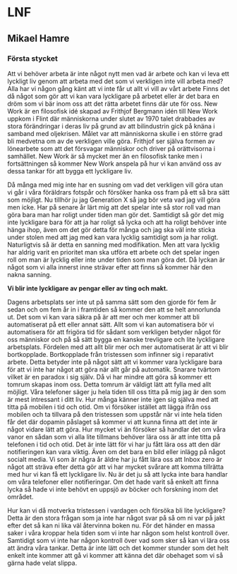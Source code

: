# LNF

## Mikael Hamre

### Första stycket

Att vi behöver arbeta är inte något nytt men vad är arbete och kan vi leva ett lyckligt liv genom att arbeta med det som vi verkligen inte vill arbeta med? Alla har vi någon gång känt att vi inte får ut allt vi vill av vårt arbete Finns det då något som gör att vi kan vara lyckligare på arbetet eller är det bara en dröm som vi bär inom oss att det rätta arbetet finns där ute för oss. New Work är en filosofisk idé skapad av Frithjof Bergmann idén till New Work uppkom i Flint där människorna under slutet av 1970 talet drabbades av stora förändringar i deras liv på grund av att bilindustrin gick på knäna i samband med oljekrisen. Målet var att människorna skulle i en större grad bli medvetna om av de verkligen ville göra. Frithjof ser själva formen av lönearbete som att det försvagar människor och driver på orättvisorna i samhället. New Work är så mycket mer än en filosofisk tanke men i fortsättningen så kommer New Work anspela på hur vi kan använd oss av dessa tankar för att bygga ett lyckligare liv.

Då många med mig inte har en susning om vad det verkligen vill göra utan vi går i våra föräldrars fotspår och försöker hanka oss fram på ett så bra sätt som möjligt. Nu tillhör ju jag Generation X så jag bör veta vad jag vill göra men icke. Har på senare år lärt mig att det spelar inte så stor roll vad man göra bara man har roligt under tiden man gör det. Samtidigt så gör det mig inte lyckligare bara för att ja har roligt så lycka och att ha roligt behöver inte hänga ihop, även om det gör detta för många och jag ska väl inte sticka under stolen med att jag med kan vara lycklig samtidigt som ja har roligt. Naturligtvis så är detta en sanning med modifikation. Men att vara lycklig har aldrig varit en prioritet man ska utföra ett arbete och det spelar ingen roll om man är lycklig eller inte under tiden som man göra det. Då lyckan är något som vi alla innerst inne strävar efter att finns så kommer här den nakna sanning.

**Vi blir inte lyckligare av pengar eller av ting och makt.**

Dagens arbetsplats ser inte ut på samma sätt som den gjorde för fem år sedan och om fem år in i framtiden så kommer den att se helt annorlunda ut. Det som vi kan vara säkra på är att mer och mer kommer att bli automatiserat på ett eller annat sätt. Allt som vi kan automatisera bör vi automatisera för att frigöra tid för sådant som verkligen betyder något för oss människor och på så sätt bygga en kanske trevligare och lite lyckligare arbetsplats. Fördelen med att allt blir mer och mer automatiserat är att vi blir bortkopplade. Bortkopplade från tristessen som infinner sig i reparativt arbete. Detta betyder inte på något sätt att vi kommer vara lyckligare bara för att vi inte har något att göra när allt går på automatik. Snarare tvärtom vilket är en paradox i sig själv. Då vi har mindre att göra så kommer ett tomrum skapas inom oss. Detta tomrum är väldigt lätt att fylla med allt möjligt. Våra telefoner säger ju hela tiden till oss titta på mig jag är den som är mest intressant i ditt liv. Hur många känner inte igen sig själva med att titta på mobilen i tid och otid. Om vi försöker istället att lägga ifrån oss mobilen och ta tillvara på den tristessen som uppstår när vi inte hela tiden får det där dopamin påslaget så kommer vi att kunna finna att det inte är något vidare lätt att göra. Hur mycket vi än försöker så handlar det om våra vanor en sådan som vi alla lite tillmans behöver lära oss är att inte titta på telefonen i tid och otid. Det är inte lätt för vi har ju fått lära oss att den där notifieringen kan vara viktig. Även om det bara en bild eller inlägg på något socialt media. Vi som är några år äldre har ju fått lära oss att Inbox zero är något att sträva efter detta gör att vi har mycket svårare att komma tillrätta med hur vi kan få ett lyckligare liv. Nu är det ju så att lycka inte bara handlar om våra telefoner eller notifieringar. Om det hade varit så enkelt att finna lycka så hade vi inte behövt en uppsjö av böcker och forskning inom det området.

Hur kan vi då motverka tristessen i vardagen och försöka bli lite lyckligare? Detta är den stora frågan som ja inte har något svar på så om ni var på jakt efter det så kan ni lika väl återvinna boken nu. För det händer en massa saker i våra kroppar hela tiden som vi inte har någon som helst kontroll över. Samtidigt som vi inte har någon kontroll över vad som sker så kan vi lära oss att ändra våra tankar. Detta är inte lätt och det kommer stunder som det helt enkelt inte kommer att gå vi kommer att känna det där obehaget som vi så gärna hade velat slippa.  
